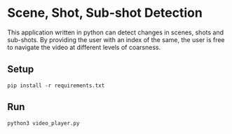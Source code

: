 # Scene, Shot, Sub-shot Detection

This application written in python can detect changes in scenes, shots and sub-shots. By providing the user with an index of the same, the user is free to navigate the video at different levels of coarsness. 

## Setup
`pip install -r requirements.txt`

## Run
`python3 video_player.py`
